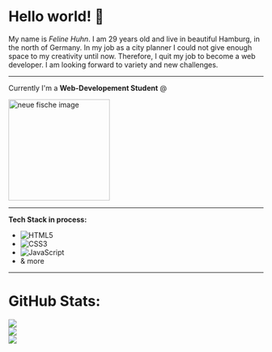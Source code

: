 # Hello world! 👋

My name is _Feline Huhn_. I am 29 years old and live in beautiful Hamburg, in the north of Germany. 
In my job as a city planner I could not give enough space to my creativity until now. Therefore, I quit my job to become a web developer. 
I am looking forward to variety and new challenges. 

<hr>

Currently I'm a **Web-Developement Student** @ 

<img src="https://wordpress.startsteps.org/wp-content/uploads/2022/02/neuefische@2x.png" alt="neue fische image" width="200"/>

<hr>

**Tech Stack in process:**
- ![HTML5](https://img.shields.io/badge/html5-%23E34F26.svg?style=for-the-badge&logo=html5&logoColor=white)
- ![CSS3](https://img.shields.io/badge/css3-%231572B6.svg?style=for-the-badge&logo=css3&logoColor=white)
- ![JavaScript](https://img.shields.io/badge/javascript-%23323330.svg?style=for-the-badge&logo=javascript&logoColor=%23F7DF1E)
- & more

<hr>

# GitHub Stats:

![](https://github-readme-stats.vercel.app/api?username=FelineHuhn&theme=vision-friendly-dark&hide_border=false&include_all_commits=true&count_private=true)<br/>
![](https://github-readme-streak-stats.herokuapp.com/?user=FelineHuhn&theme=vision-friendly-dark&hide_border=false)<br/>
![](https://github-readme-stats.vercel.app/api/top-langs/?username=FelineHuhn&theme=vision-friendly-dark&hide_border=false&include_all_commits=true&count_private=true&layout=compact)

